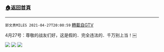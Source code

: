 ﻿###  [:house:返回首頁](https://github.com/ourhimalayas/txt)
---

`郭文贵MILES 2021-04-27T20:00:59` [轉載自GTV](https://gtv.org/web/#/UserInfo/5e596957357cc612d35a8044)

4月27号：尊敬的战友们好，这是假的．完全违法的．千万别上当！￼

![](https://filegroup.gtv.org/cdn-cgi/image/width=600/https://filegroup.gtv.org/group7/web/20210427/20/00/0/553f4276a02d440507e44d7c8e232956.jpg)
![](https://filegroup.gtv.org/cdn-cgi/image/width=600/https://filegroup.gtv.org/group7/web/20210427/20/00/0/9ddef0264dac9e94ac9269ad2c576875.jpg)
![](https://filegroup.gtv.org/cdn-cgi/image/width=600/https://filegroup.gtv.org/group7/web/20210427/20/00/0/832e0145a71c47312e87710bb09818e1.jpg)

